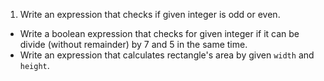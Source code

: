 1.	Write an expression that checks if given integer is odd or even.
*	Write a boolean expression that checks for given integer if it can be divide (without remainder) by 7 and 5 in the same time.
*	Write an expression that calculates rectangle's area by given  `width` and `height`.
